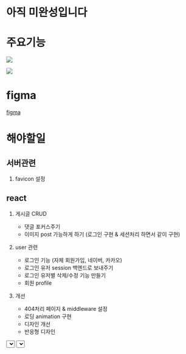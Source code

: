 # 아직 미완성입니다


# 주요기능

![](https://user-images.githubusercontent.com/105098581/230824846-92a0fbee-27bc-4230-bb5c-35b58b3a0db6.png)


![](https://user-images.githubusercontent.com/105098581/230824560-14425091-f4ad-4a8b-b51a-086a4e6c533f.gif)


# figma

[figma](https://www.figma.com/file/VdqnJ2uhOuZA9jhywhxCsX/Like-Reddit?node-id=8-70&t=WSYYUJuWCmMMVJgE-0)

# 해야할일

## 서버관련
1. favicon 설정

## react

1. 게시글 CRUD
   - 댓글 포커스주기
   - 이미지 post 가능하게 하기 (로그인 구현 & 세션처리 하면서 같이 구현)
    
2. user 관련
   - 로그인 기능 (자체 회원가입, 네이버, 카카오)
   - 로그인 유저 session 백엔드로 보내주기
   - 로그인 유저별 삭제/수정 기능 만들기
   - 회원 profile

3. 개선
   - 404처리 페이지 & middleware 설정
   - 로딩 animation 구현
   - 디자인 개선 
   - 반응형 디자인 


<select id="getThreads">
   SELECT p.*, u.nickname, u.img_url AS userimg , COUNT(c.comment_id) AS commentCnt
   FROM post p
   LEFT OUTER JOIN user u ON p.user_id = u.user_id
   LEFT OUTER JOIN comment c ON p.post_id = c.post_id
   GROUP BY p.post_id, p.title, p.content, p.created, p.img_name, p.img_url, p.like, p.modified, p.user_id, u.nickname, u.img_url
   ORDER BY ${orderCommend} ${orderby}
      <if test="offset >= 0">
         LIMIT 4 OFFSET ${offset}
      </if>
</select>


<select id="selectCountAll">
   SELECT COUNT(*) AS postCount FROM post
      <if test="searchKeyword != null and searchKeyword != ''">
         <if test="keywordoption == 'title'">
         WHERE post.title LIKE CONCAT('%', #{searchKeyword}, '%')
         </if>
         <if test="keywordoption == 'user'">
         WHERE user.nickname LIKE CONCAT('%', #{searchKeyword}, '%')
         </if>
         <if test="keywordoption == 'content'">
         WHERE post.content LIKE CONCAT('%', #{searchKeyword}, '%')
         </if>
      </if>
</select>
